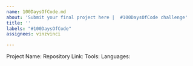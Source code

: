 ```yaml
---
name: 100DaysOfCode.md
about: 'Submit your final project here |  #100DaysOfCode challenge'
title: ''
labels: "#100DaysOfCode"
assignees: vinzvinci

---
```


Project Name:
Repository Link: 
Tools: 
Languages:

